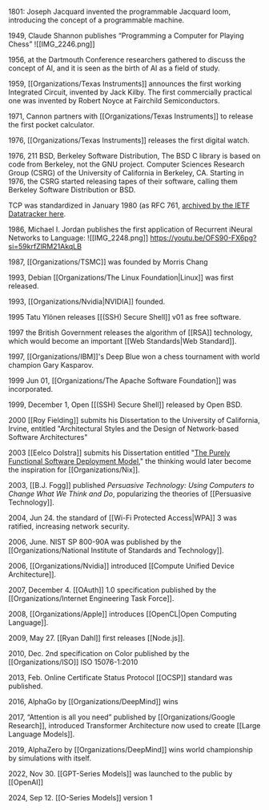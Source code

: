 1801: Joseph Jacquard invented the programmable Jacquard loom, introducing the concept of a programmable machine.

1949, Claude Shannon publishes “Programming a Computer for Playing Chess”
![[IMG_2246.png]]

1956, at the Dartmouth Conference researchers gathered to discuss the concept of AI, and it is seen as the birth of AI as a field of study.

1959, [[Organizations/Texas Instruments]] announces the first working Integrated Circuit, invented by Jack Kilby. The first commercially practical one was invented by Robert Noyce at Fairchild Semiconductors. 

1971, Cannon partners with [[Organizations/Texas Instruments]] to release the first pocket calculator. 

1976, [[Organizations/Texas Instruments]] releases the first digital watch. 

1976, 211 BSD, Berkeley Software Distribution, The BSD C library is based on code from Berkeley, not the GNU project. Computer Sciences Research Group (CSRG) of the University of California in Berkeley, CA. Starting in 1976, the CSRG started releasing tapes of their software, calling them Berkeley Software Distribution or BSD.

TCP was standardized in January 1980 (as RFC 761, [archived by the IETF Datatracker here](https://datatracker.ietf.org/doc/html/rfc761). 

1986, Michael I. Jordan publishes the first application of Recurrent iNeural Networks to Language: ![[IMG_2248.png]]
https://youtu.be/OFS90-FX6pg?si=59krfZlRM21AkqLB

1987, [[Organizations/TSMC]] was founded by Morris Chang

1993, Debian [[Organizations/The Linux Foundation|Linux]] was first released.

1993, [[Organizations/Nvidia|NVIDIA]] founded. 

1995 Tatu Ylönen releases [[(SSH) Secure Shell]] v01 as free software. 

1997 the British Government releases the algorithm of [[RSA]] technology, which would become an important [[Web Standards|Web Standard]]. 

1997, [[Organizations/IBM]]'s Deep Blue won a chess tournament with world champion Gary Kasparov.

1999 Jun 01, [[Organizations/The Apache Software Foundation]] was incorporated. 

1999, December 1, Open [[(SSH) Secure Shell]] released by Open BSD.  

2000 [[Roy Fielding]] submits his Dissertation to the University of California, Irvine, entitled "Architectural Styles and the Design of Network-based Software Architectures"

2003 [[Eelco Dolstra]] submits his Dissertation entitled "[The Purely Functional Software Deployment Model](https://edolstra.github.io/pubs/phd-thesis.pdf)," the thinking would later become the inspiration for [[Organizations/Nix]].

2003, [[B.J. Fogg]] published *Persuasive Technology: Using Computers to Change What We Think and Do*, popularizing the theories of [[Persuasive Technology]].

2004, Jun 24. the standard of [[Wi-Fi Protected Access|WPA]] 3 was ratified, increasing network security. 

2006, June. NIST SP 800-90A was published by the [[Organizations/National Institute of Standards and Technology]]. 

2006, [[Organizations/Nvidia]] introduced [[Compute Unified Device Architecture]].

2007, December 4. [[OAuth]] 1.0 specification published by the [[Organizations/Internet Engineering Task Force]]. 

2008, [[Organizations/Apple]] introduces [[OpenCL|Open Computing Language]].

2009, May 27. [[Ryan Dahl]] first releases [[Node.js]].

2010, Dec. 2nd specification on Color published by the [[Organizations/ISO]] ISO 15076-1:2010

2013, Feb. Online Certificate Status Protocol [[OCSP]] standard was published. 

2016, AlphaGo by [[Organizations/DeepMind]] wins 

2017, “Attention is all you need” published by [[Organizations/Google Research]], introduced Transformer Architecture now used to create [[Large Language Models]].

2019, AlphaZero by [[Organizations/DeepMind]] wins world championship by simulations with itself. 

2022, Nov 30. [[GPT-Series Models]] was launched to the public by [[OpenAI]]

2024, Sep 12. [[O-Series Models]] version 1 

